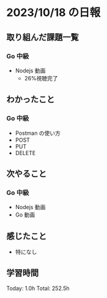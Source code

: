 # 2023/10/18 の日報

## 取り組んだ課題一覧

### Go 中級

- Nodejs 動画
  - 26%視聴完了

## わかったこと

### Go 中級

- Postman の使い方
- POST
- PUT
- DELETE

## 次やること

### Go 中級

- Nodejs 動画
- Go 動画

## 感じたこと

- 特になし

## 学習時間

Today: 1.0h
Total: 252.5h
